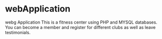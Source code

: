 # webApplication
webg Application
This is a fitness center using PHP and MYSQL databases. You can become a member and register for different clubs as well as leave testimonials.
